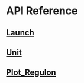 # API Reference


## [Launch](https://github.com/nkmtmsys/Ageas/)


## [Unit](https://github.com/nkmtmsys/Ageas/)


## [Plot_Regulon](https://github.com/nkmtmsys/Ageas/)
